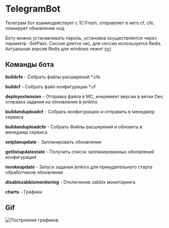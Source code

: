 # TelegramBot
Телеграм бот взаимодействует с 1C:Fresh, отправляет в него cf, cfe, планирует обновление нод

Боту можно устанавливать пароль, установка осуществляется через параметр -SetPass. Сессия длится час, для сессии используется Redis.
Актуальная версия Redis для windows лежит [тут](https://github.com/MicrosoftArchive/redis/releases)

## Команды бота
**buildcfe** - Собрать файлы расширений *.cfe

**buildcf** - Собрать файл конфигурации *.cf

**deployextension** - Отправка файла в МС, инкремент версии в ветки Dev, отправка задания на обновление в jenkins

**buildanduploadcf** - Собрать конфигурацию и отправить в менеджер сервиса

**buildanduploadcfe** - Собрать Файлы расширений и обновить в менеджер сервиса

**setplanupdate** - Запланировать обновление

**getlistupdatestate** - Получить список запланированных обновлений конфигураций

**invokeupdate** - Запуск задания jenkins для принудительного старта обработчиков обновления

**disablezabbixmonitoring** - Отключение zabbix мониторинга

**charts** - Графики

## Gif
![](doc/img/ezgif.com-optimize.gif "Построение графиков")